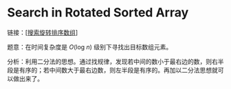 # Search in Rotated Sorted Array

链接：[[搜索旋转排序数组](https://leetcode-cn.com/problems/search-in-rotated-sorted-array/)]

题意：在时间复杂度是 *O*(log *n*) 级别下寻找出目标数组元素。

分析：利用二分法的思想。通过找规律，发现若中间的数小于最右边的数，则右半段是有序的；若中间数大于最右边数，则左半段是有序的。再加以二分法思想就可以做出来了。


